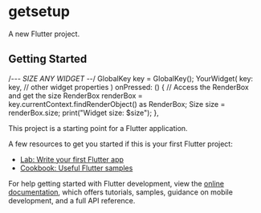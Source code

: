 # getsetup

A new Flutter project.

## Getting Started
/*--- SIZE ANY  WIDGET --*/
GlobalKey key = GlobalKey();
 YourWidget(
  key: key,
  // other widget properties
)
 onPressed: () {
            // Access the RenderBox and get the size
            RenderBox renderBox = key.currentContext.findRenderObject() as RenderBox;
            Size size = renderBox.size;
            print("Widget size: $size");
          },

This project is a starting point for a Flutter application.

A few resources to get you started if this is your first Flutter project:

- [Lab: Write your first Flutter app](https://docs.flutter.dev/get-started/codelab)
- [Cookbook: Useful Flutter samples](https://docs.flutter.dev/cookbook)

For help getting started with Flutter development, view the
[online documentation](https://docs.flutter.dev/), which offers tutorials,
samples, guidance on mobile development, and a full API reference.
